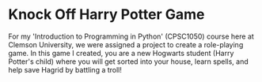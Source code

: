 # Knock Off Harry Potter Game
For my 'Introduction to Programming in Python' (CPSC1050) course here at Clemson University, we were assigned a project to create a role-playing game. In this game I created, you are a new Hogwarts student (Harry Potter's child) where you will get sorted into your house, learn spells, and help save Hagrid by battling a troll!
